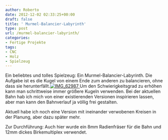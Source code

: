 ```yaml
---
author: Roberto
date: 2012-12-02 02:33:25+00:00
draft: false
title: ' Murmel-Balancier-Labyrinth'
type: post
url: /murmel-balancier-labyrinth/
categories:
- Fertige Projekte
tags:
- CNC
- Holz
- Spielzeug
---
```


Ein beliebtes und tolles Spielzeug: Ein Murmel-Balancier-Labyrinth.
Die Aufgabe ist es die Kugel von einem Ende zum anderen zu balancieren, ohne dass sie herunterfällt.[![IMG_62987](/wp-content/uploads/2013/02/IMG_62987-300x200.jpg)
](/wp-content/uploads/2013/02/IMG_62987.jpg)
Um den Schwierigkeitsgrad zu erhöhen kann man schrittweise immer größere Kugeln verwenden.
Bei der aktuellen Bahn hab ich mich von einer existierenden Versionen inspirieren lassen, aber man kann den Bahnverlauf ja völlig frei gestalten.


Aktuell habe ich noch eine Version mit ineinander verwobenen Kreisen in der Planung, aber dazu später mehr.

Zur Durchführung: Auch hier wurde ein 8mm Radienfräser für die Bahn und 12mm dickes Birkemultiplex verwendet.

